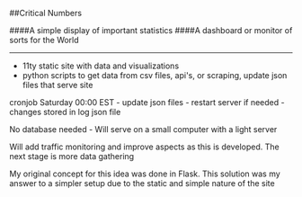 ##Critical Numbers

####A simple display of important statistics
####A dashboard or monitor of sorts for the World

---
- 11ty static site with data and visualizations 
- python scripts to get data from csv files, api's, or scraping, update json files that serve site

cronjob Saturday 00:00 EST - update json files - restart server if needed - changes stored in log json file

No database needed - Will serve on a small computer with a light server

Will add traffic monitoring and improve aspects as this is developed. The next stage is more data gathering

My original concept for this idea was done in Flask. This solution was my answer to a simpler setup due to the static and simple
nature of the site